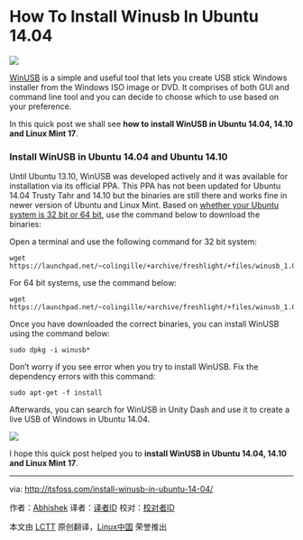 How To Install Winusb In Ubuntu 14.04
================================================================================
![](http://itsfoss.itsfoss.netdna-cdn.com/wp-content/uploads/2015/01/WinUSB_Ubuntu_1404.jpeg)

[WinUSB][1] is a simple and useful tool that lets you create USB stick Windows installer from the Windows ISO image or DVD. It comprises of both GUI and command line tool and you can decide to choose which to use based on your preference.

In this quick post we shall see **how to install WinUSB in Ubuntu 14.04, 14.10 and Linux Mint 17**.

### Install WinUSB in Ubuntu 14.04 and Ubuntu 14.10 ###

Until Ubuntu 13.10, WinUSB was developed actively and it was available for installation via its official PPA. This PPA has not been updated for Ubuntu 14.04 Trusty Tahr and 14.10 but the binaries are still there and works fine in newer version of Ubuntu and Linux Mint. Based on [whether your Ubuntu system is 32 bit or 64 bit][2], use the command below to download the binaries:

Open a terminal and use the following command for 32 bit system:

    wget https://launchpad.net/~colingille/+archive/freshlight/+files/winusb_1.0.11+saucy1_i386.deb

For 64 bit systems, use the command below:

    wget https://launchpad.net/~colingille/+archive/freshlight/+files/winusb_1.0.11+saucy1_amd64.deb

Once you have downloaded the correct binaries, you can install WinUSB using the command below:

    sudo dpkg -i winusb*

Don’t worry if you see error when you try to install WinUSB. Fix the dependency errors with this command:

    sudo apt-get -f install

Afterwards, you can search for WinUSB in Unity Dash and use it to create a live USB of Windows in Ubuntu 14.04.

![](http://itsfoss.itsfoss.netdna-cdn.com/wp-content/uploads/2015/01/WinUSB_Ubuntu.png)

I hope this quick post helped you to **install WinUSB in Ubuntu 14.04, 14.10 and Linux Mint 17**.

--------------------------------------------------------------------------------

via: http://itsfoss.com/install-winusb-in-ubuntu-14-04/

作者：[Abhishek][a]
译者：[译者ID](https://github.com/译者ID)
校对：[校对者ID](https://github.com/校对者ID)

本文由 [LCTT](https://github.com/LCTT/TranslateProject) 原创翻译，[Linux中国](http://linux.cn/) 荣誉推出

[a]:http://itsfoss.com/author/Abhishek/
[1]:http://en.congelli.eu/prog_info_winusb.html
[2]:http://itsfoss.com/how-to-know-ubuntu-unity-version/